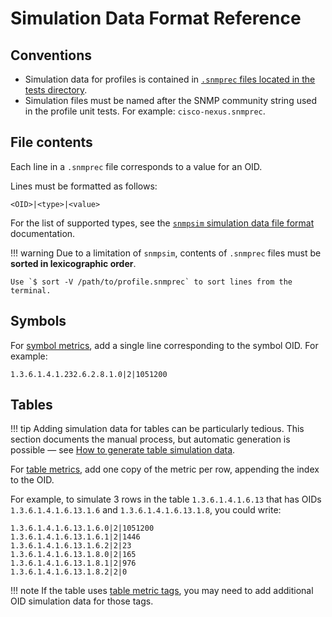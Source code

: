 # Simulation Data Format Reference

## Conventions

- Simulation data for profiles is contained in [`.snmprec` files located in the tests directory](https://github.com/DataDog/integrations-core/tree/master/snmp/tests/compose/data).
- Simulation files must be named after the SNMP community string used in the profile unit tests. For example: `cisco-nexus.snmprec`.

## File contents

Each line in a `.snmprec` file corresponds to a value for an OID.

Lines must be formatted as follows:

```
<OID>|<type>|<value>
```

For the list of supported types, see the [`snmpsim` simulation data file format](https://github.com/etingof/snmpsim/blob/master/docs/source/documentation/managing-simulation-data.rst#file-format) documentation.

!!! warning
    Due to a limitation of `snmpsim`, contents of `.snmprec` files must be **sorted in lexicographic order**.

    Use `$ sort -V /path/to/profile.snmprec` to sort lines from the terminal.

## Symbols

For [symbol metrics](./profile-format.md#symbol-metrics), add a single line corresponding to the symbol OID. For example:

```console
1.3.6.1.4.1.232.6.2.8.1.0|2|1051200
```

## Tables

!!! tip
    Adding simulation data for tables can be particularly tedious. This section documents the manual process, but automatic generation is possible — see [How to generate table simulation data](./how-to.md#generate-table-simulation-data).

For [table metrics](./profile-format.md#table-metrics), add one copy of the metric per row, appending the index to the OID.

For example, to simulate 3 rows in the table `1.3.6.1.4.1.6.13` that has OIDs `1.3.6.1.4.1.6.13.1.6` and `1.3.6.1.4.1.6.13.1.8`, you could write:

```console
1.3.6.1.4.1.6.13.1.6.0|2|1051200
1.3.6.1.4.1.6.13.1.6.1|2|1446
1.3.6.1.4.1.6.13.1.6.2|2|23
1.3.6.1.4.1.6.13.1.8.0|2|165
1.3.6.1.4.1.6.13.1.8.1|2|976
1.3.6.1.4.1.6.13.1.8.2|2|0
```

!!! note
    If the table uses [table metric tags](./profile-format.md#table-metrics-tagging), you may need to add additional OID simulation data for those tags.
